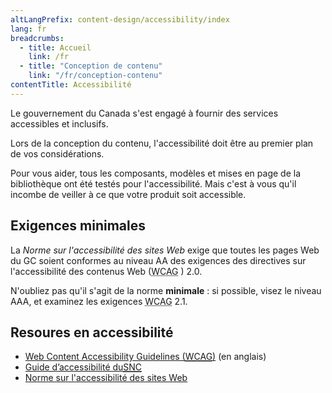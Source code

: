 ```yaml
---
altLangPrefix: content-design/accessibility/index
lang: fr
breadcrumbs:
  - title: Accueil
    link: /fr
  - title: "Conception de contenu"
    link: "/fr/conception-contenu"
contentTitle: Accessibilité
---
```

<p>Le gouvernement du Canada s'est engagé à fournir des services accessibles et inclusifs.</p>

<p>Lors de la conception du contenu, l'accessibilité doit être au premier plan de vos considérations.</p>

<p>Pour vous aider, tous les composants, modèles et mises en page de la bibliothèque ont été testés pour l'accessibilité. Mais c'est à vous qu'il incombe de veiller à ce que votre produit soit accessible.</p>

<h2>Exigences minimales</h2>

<p>La <cite>Norme sur l'accessibilité des sites Web</cite>  exige que toutes les pages Web du GC soient conformes au niveau AA des exigences des directives sur l'accessibilité des contenus Web (<abbr title="Web Content Accessibility Guidelines">WCAG</abbr> ) 2.0.</p>

<p>N'oubliez pas qu'il s'agit de la norme  <strong>minimale</strong> : si possible, visez le niveau AAA, et examinez les exigences <abbr title="Web Content Accessibility Guidelines">WCAG</abbr> 2.1. </p>

<h2>Resoures en accessibilité</h2>
<ul>
  <li><a href="https://www.w3.org/WAI/standards-guidelines/wcag/">Web Content Accessibility Guidelines (<abbr title="Web Content Accessibility Guidelines">WCAG</abbr>)</a> (en anglais)</li>
  <li><a href="https://digital.canada.ca/a11y/">Guide d’accessibilité du<abbr title="Service numérique canadien ">SNC</abbr></a></li>
  <li><a href="https://www.tbs-sct.gc.ca/pol/doc-fra.aspx?id=23601">Norme sur l'accessibilité des sites Web</a></li>
</ul>
